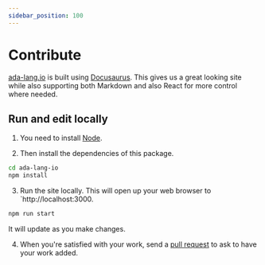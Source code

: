 ```yaml
---
sidebar_position: 100
---
```


# Contribute

[ada-lang.io](https://ada-lang.io) is built using [Docusaurus](https://docusaurus.io/).
This gives us a great looking site while also supporting both Markdown and also
React for more control where needed.

## Run and edit locally

1. You need to install [Node](https://nodejs.org/en/download/).

2. Then install the dependencies of this package.

```bash
cd ada-lang-io
npm install
```

3. Run the site locally.  This will open up your web browser to `http://localhost:3000.

```bash
npm run start
```

It will update as you make changes.

4. When you're satisfied with your work, send a [pull request](https://github.com/ada-lang-io/ada-lang-io/pulls) to ask to
   have your work added.